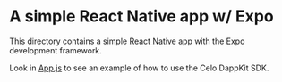 # A simple React Native app w/ Expo

This directory contains a simple [React Native](https://reactnative.dev/) app with the [Expo](https://expo.io/) development framework. 

Look in [App.js](App.js) to see an example of how to use the Celo DappKit SDK.
